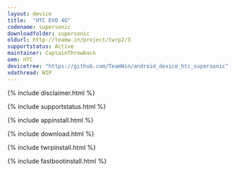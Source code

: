 ```yaml
---
layout: device
title:  "HTC EVO 4G"
codename: supersonic
downloadfolder: supersonic
oldurl: http://teamw.in/project/twrp2/3
supportstatus: Active
maintainer: CaptainThrowback
oem: HTC
devicetree: "https://github.com/TeamWin/android_device_htc_supersonic"
xdathread: WIP
---
```


{% include disclaimer.html %}

{% include supportstatus.html %}

{% include appinstall.html %}

{% include download.html %}

{% include twrpinstall.html %}

{% include fastbootinstall.html %}
